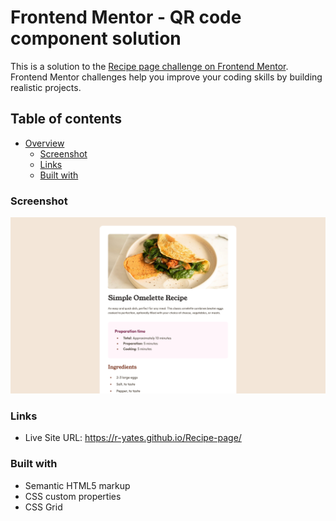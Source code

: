 # Frontend Mentor - QR code component solution

This is a solution to the [Recipe page challenge on Frontend Mentor](https://www.frontendmentor.io/challenges/recipe-page-KiTsR8QQKm). Frontend Mentor challenges help you improve your coding skills by building realistic projects.  

## Table of contents

- [Overview](#overview)
  - [Screenshot](#screenshot)
  - [Links](#links)
  - [Built with](#built-with)

### Screenshot

![](./design/recipe-page-design.png)

### Links

- Live Site URL: https://r-yates.github.io/Recipe-page/

### Built with

- Semantic HTML5 markup
- CSS custom properties
- CSS Grid
